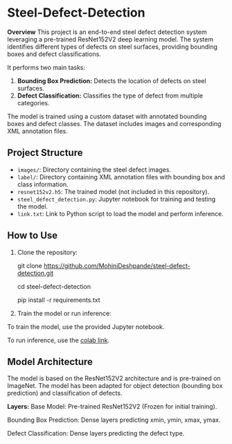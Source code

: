 # Steel-Defect-Detection

**Overview**
This project is an end-to-end steel defect detection system leveraging a pre-trained ResNet152V2 deep learning model. The system identifies different types of defects on steel surfaces, providing bounding boxes and defect classifications.

 It performs two main tasks:
1. **Bounding Box Prediction:** Detects the location of defects on steel surfaces.
2. **Defect Classification:** Classifies the type of defect from multiple categories.

The model is trained using a custom dataset with annotated bounding boxes and defect classes. The dataset includes images and corresponding XML annotation files.

## Project Structure

- `images/`: Directory containing the steel defect images.
- `label/`: Directory containing XML annotation files with bounding box and class information.
- `resnet152v2.h5`: The trained model (not included in this repository).
- `steel_defect_detection.py`: Jupyter notebook for training and testing the model.
- `link.txt`: Link to Python script to load the model and perform inference.

## How to Use

1. Clone the repository:
  
   git clone https://github.com/MohiniDeshpande/steel-defect-detection.git
   
   cd steel-defect-detection
 
   pip install -r requirements.txt

3. Train the model or run inference:

To train the model, use the provided Jupyter notebook.

To run inference, use the [colab link](https://colab.research.google.com/drive/1-Q5jQzuoSq1Bd_pj_wWrUNzi5Yvxh71Y?usp=sharing).


## Model Architecture
The model is based on the ResNet152V2 architecture and is pre-trained on ImageNet. The model has been adapted for object detection (bounding box prediction) and classification of defects.

**Layers:**
Base Model: Pre-trained ResNet152V2 (Frozen for initial training).

Bounding Box Prediction: Dense layers predicting xmin, ymin, xmax, ymax.

Defect Classification: Dense layers predicting the defect type.
